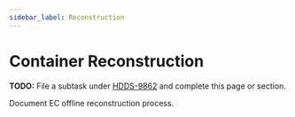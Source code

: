 ```yaml
---
sidebar_label: Reconstruction
---
```


# Container Reconstruction

**TODO:** File a subtask under [HDDS-9862](https://issues.apache.org/jira/browse/HDDS-9862) and complete this page or section.

Document EC offline reconstruction process.
